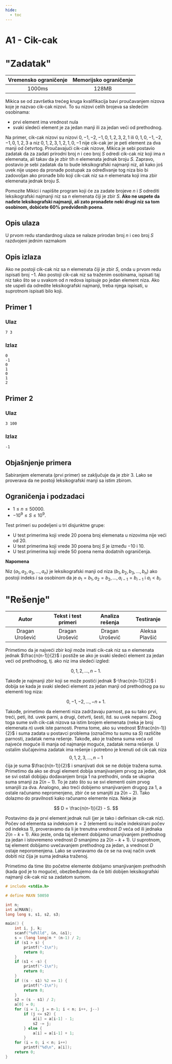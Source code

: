 ```yaml
---
hide:
  - toc
---
```


# A1 - Cik-cak

#  "Zadatak"

| Vremensko ograničenje | Memorijsko ograničenje |
|:-:|:-:|
| 1000ms | 128MB |

Mikica se od završetka trećeg kruga kvalifikacija bavi proučavanjem nizova koje je nazvao cik-cak nizovi. To su nizovi celih brojeva sa sledećim osobinama:

* prvi element ima vrednost nula
* svaki sledeći element je za jedan manji ili za jedan veći od prethodnog.

Na primer, cik-cak nizovi su nizovi
$0, -1, -2, -1, 0, 1, 2, 3, 2, 1$ ili $0, 1, 0, -1, -2, -1, 0, 1, 2, 3$ a niz $0, 1, 2, 3, 1, 2, 1, 0, -1$ nije cik-cak jer je peti element za dva manji od četvrtog. Proučavajući cik-cak nizove, Mikica je sebi postavio zadatak da za zadati prirodni broj $n$ i ceo broj $S$ odredi cik-cak niz koji ima $n$ elemenata, ali takav da je zbir tih $n$ elemenata jednak broju $S$. Zapravo, postavio je sebi zadatak da to bude leksikografski najmanji niz, ali kako još uvek nije uspeo da pronađe postupak za određivanje tog niza bio bi zadovoljan ako pronađe bilo koji cik-cak niz sa $n$ elemenata koji ima zbir elemenata jednak broju $S$.

Pomozite Mikici i napišite program koji će za zadate brojeve $n$ i  $S$ odrediti leksikografski najmanji niz sa $n$ elemenata čiji je zbir $S$. **Ako ne uspete da nađete leksikografski najmanji, ali zato pronađete neki drugi niz sa tom osobinom, dobićete $60\%$ predviđenih poena**.

## Opis ulaza
U prvom redu standardnog ulaza se nalaze prirodan broj $n$ i ceo broj $S$ razdvojeni jednim razmakom

## Opis izlaza
Ako ne postoji cik-cak niz sa $n$ elemenata čiji je zbir $S$, onda u prvom redu ispisati broj $-1$. Ako postoji cik-cak niz sa traženim osobinama, ispisati taj niz tako što se u svakom od $n$ redova ispisuje po jedan element niza. Ako ste uspeli da odredite leksikografski najmanji, treba njega ispisati, u suprotnom ispisati bilo koji.

## Primer 1
### Ulaz
```
7 3
```

### Izlaz
```
0
-1
0
1
0
1
2
```

## Primer 2
### Ulaz
```
3 100
```

### Izlaz
```
-1
```

## Objašnjenje primera
Sabiranjem elemenata (prvi primer) se zaključuje da je zbir 3. Lako se proverava da ne postoji leksikografski manji sa istim zbirom.

## Ograničenja i podzadaci

* $1\leq n \leq 50000$.
* $-10^9 \leq S \leq 10^9$.

Test primeri su podeljeni u tri disjunktne grupe:

* U test primerima koji vrede $20$ poena broj elemenata u nizovima nije veći od $20$.
* U test primerima koji vrede $30$ poena broj $S$ je između $-10$ i $10$.
* U test primerima koji vrede $50$ poena nema dodatnih ograničenja. 

**Napomena**

Niz $(a_1, a_2, a_3, \ldots, a_n)$ je leksikografski manji od niza  $(b_1, b_2, b_3, \ldots, b_n)$ ako postoji indeks $i$ sa osobinom da je $a_1 = b_1, a_2 = b_2, \ldots, a_{i-1} = b_{i-1}$ i $a_{i} < b_{i}$.


#  "Rešenje"

| Autor | Tekst i test primeri | Analiza rеšenja | Testiranje |
|:-:|:-:|:-:|:-:|
| Dragan Urošević | Dragan Urošević | Dragan Urošević | Aleksa Plavšić |

Primetimo da je najveći zbir koji može imati cik-cak niz sa $n$ elemenata jednak $\frac{n(n-1)}{2}$ i postiže se ako je svaki sledeći element za jedan veći od prethodnog, tj. ako niz ima sledeći izgled:

$$
0, 1, 2, ..., n-1.
$$

Takođe je najmanji zbir koji se može postići jednak $-\frac{n(n-1)}{2}$ i dobija se kada je svaki sledeći element za jedan manji od prethodnog pa su elementi tog niza:

$$
0, -1, -2, ..., -n+1.
$$

Takođe, primetimo da elementi niza zadržavaju parnost, pa su tako prvi, treći, peti, itd. uvek parni, a drugi, četvrti, šesti, itd. su uvek neparni. Zbog toga sume svih cik-cak nizova sa istim brojem elemenata (neka je broj elemenata $n$) uvek iste parnosti. Prema tome, ako su vrednost $\frac{n(n-1)}{2}$ i suma zadata u postavci problema (označimo tu sumu sa $S$) različite parnosti, zadatak nema rešenje. Takođe, ako je tražena suma veća od najveće moguće ili manja od najmanje moguće, zadatak nema rešenje. U ostalim slučajevima zadatak ima rešenje i potrebno je krenuti od cik cak niza $$0, 1, 2, 3, ..., n-1$$ čija je suma $\frac{n(n-1)}{2}$ i smanjivati dok se ne dobije tražena suma. Primetimo da ako se drugi element dobija smanjivanjem prvog za jedan, dok se svi ostali dobijaju dodavanjem broja 1 na prethodni, onda se ukupna suma smanji za $2(n-1)$. To je zato što su se svi elementi osim prvog smanjili za dva. Analogno, ako treći dobijemo smanjivanjem drugog za 1, a ostale računamo nepromenjeno, zbir će se smanjiti za $2(n-2)$. 
Tako dolazmo do pravilnosti kako računamo elemente niza. Neka je 

$$
D = \frac{n(n-1)}{2} - S.
$$

Postavimo da je prvi element jednak nuli (jer je tako i definisan cik-cak niz).
Počev od elementa sa indeksom $k=2$ (elementi su inače indeksirani počev od indeksa 1), proveravamo da li je trenutna vrednost $D$ veća od ili jednaka $2(n-k+1)$. Ako jeste, onda taj element dobijamo umanjivanjem prethodnog za jedan i istovremeno vrednost $D$ smanjimo za $2(n-k+1)$. U suprotnom, taj element dobijamo uvećavanjem prethodnog za jedan, a vrednost $D$ ostaje neporomenjena. Lako se uveravamo da će se na ovaj način uvek dobiti niz čija je suma jednaka traženoj. 

Primetimo da time što početne elemente dobijamo smanjivanjem prethodnih (kada god je to moguće), obezbeđujemo da će biti dobijen leksikografski najmanji cik-cak niz sa zadatom sumom.

``` cpp title="04_cik_cak.cpp" linenums="1"
# include <stdio.h>

# define MAXN 50050

int n;
int a[MAXN];
long long s, s1, s2, s3;

main() {
	int i, j, k;
	scanf("%d%lld", &n, &s1);
	s = (long long)n * (n-1) / 2;
	if (s1 > s) {
		printf("-1\n");
		return 0;
	}
	if (s1 < -s) {
		printf("-1\n");
		return 0;
	}
	if ((s - s1) %2 == 1) {
		printf("-1\n");
		return 0;
	}
	s2 = (s - s1) / 2;
	a[0] = 0;
	for (i = 1, j = n-1; i < n; i++, j--) 
		if (j <= s2) {
			a[i] = a[i-1] - 1;
			s2 -= j;
		} else {
			a[i] = a[i-1] + 1;
		}
	for (i = 0; i < n; i++)
		printf("%d\n", a[i]);
	return 0;
}

```
